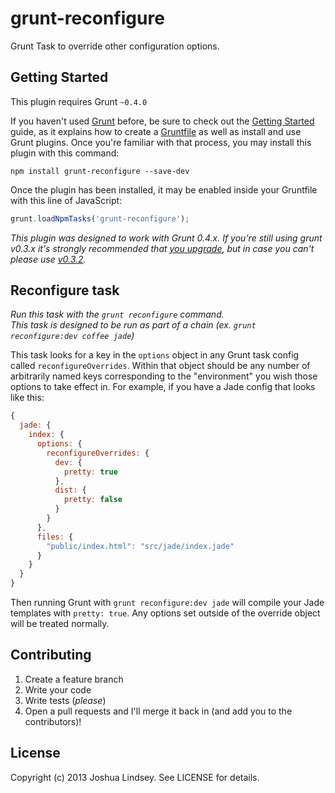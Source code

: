 # grunt-reconfigure

Grunt Task to override other configuration options.

## Getting Started
This plugin requires Grunt `~0.4.0`

If you haven't used [Grunt](http://gruntjs.com/) before, be sure to check out the [Getting Started](http://gruntjs.com/getting-started) guide, as it explains how to create a [Gruntfile](http://gruntjs.com/sample-gruntfile) as well as install and use Grunt plugins. Once you're familiar with that process, you may install this plugin with this command:

```shell
npm install grunt-reconfigure --save-dev
```

Once the plugin has been installed, it may be enabled inside your Gruntfile with this line of JavaScript:

```js
grunt.loadNpmTasks('grunt-reconfigure');
```

*This plugin was designed to work with Grunt 0.4.x. If you're still using grunt v0.3.x it's strongly recommended that [you upgrade](http://gruntjs.com/upgrading-from-0.3-to-0.4), but in case you can't please use [v0.3.2](https://github.com/gruntjs/grunt-contrib-coffee/tree/grunt-0.3-stable).*

## Reconfigure task
_Run this task with the `grunt reconfigure` command._  
_This task is designed to be run as part of a chain (ex. `grunt reconfigure:dev coffee jade`)_

This task looks for a key in the `options` object in any Grunt task config called `reconfigureOverrides`. Within that object should be any number of arbitrarily named keys corresponding to the "environment" you wish those options to take effect in. For example, if you have a Jade config that looks like this:

```js
{
  jade: {
    index: {
      options: {
        reconfigureOverrides: {
          dev: {
            pretty: true
          },
          dist: {
            pretty: false
          }
        }
      },
      files: {
        "public/index.html": "src/jade/index.jade"
      }
    }
  }
}
```

Then running Grunt with `grunt reconfigure:dev jade` will compile your Jade templates with `pretty: true`. Any options set outside of the override object will be treated normally.

## Contributing

  1. Create a feature branch
  2. Write your code
  3. Write tests (*please*)
  4. Open a pull requests and I'll merge it back in (and add you to the contributors)!

## License

Copyright (c) 2013 Joshua Lindsey. See LICENSE for details.
